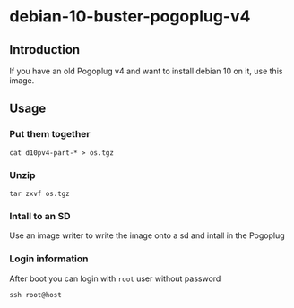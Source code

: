 # debian-10-buster-pogoplug-v4

## Introduction
If you have an old Pogoplug v4 and want to install debian 10 on it, use this image.

## Usage

### Put them together
```
cat d10pv4-part-* > os.tgz
```

### Unzip
```
tar zxvf os.tgz
```

### Intall to an SD
Use an image writer to write the image onto a sd and intall in the Pogoplug

### Login information
After boot you can login with `root` user without password
```
ssh root@host
```

